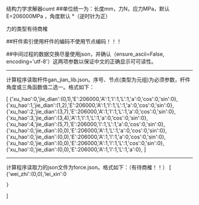 结构力学求解器cumt
##单位统一为：长度mm，力N，应力MPa，默认E=206000MPa ，角度默认 °（逆时针为正）

力的类型有待商榷

##杆件索引使用杆件的编码不使用节点编码！！！

##中间过程的数据交换尽量使用json，并确认（ensure_ascii=False, encoding='utf-8'）这两项参数以保证中文的正确显示可可读性。
***
计算程序读取杆件gan_jian_lib.json。序号、节点(类型为元组)为必须参数，杆件角度或三角函数值二选一。格式如下：

[
    {'xu_hao':0,'jie_dian':(0,1),'E':206000,'A':1,'I':1,'L':1,'a':0,'cos':0,'sin':0},
    {'xu_hao':1,'jie_dian':(1,2),'E':206000,'A':1,'I':1,'L':1,'a':0,'cos':0,'sin':0},
    {'xu_hao':2,'jie_dian':(3,7),'E':206000,'A':1,'I':1,'L':1,'a':0,'cos':0,'sin':0},
    {'xu_hao':3,'jie_dian':(3,4),'A':1,'I':1,'L':1,'a':0,'cos':0,'sin':0},
    {'xu_hao':4,'jie_dian':(5,7),'E':206000,'I':1,'L':1,'a':0,'cos':0,'sin':0},
    {'xu_hao':0,'jie_dian':(0,0),'E':206000,'A':1,'L':1,'a':0,'cos':0,'sin':0},
    {'xu_hao':0,'jie_dian':(0,0),'E':206000,'A':1,'I':1,'a':0,'cos':0,'sin':0},
    {'xu_hao':0,'jie_dian':(0,0),'E':206000,'A':1,'I':1,'L':1,'cos':0,'sin':0},
    {'xu_hao':0,'jie_dian':(0,0),'E':206000,'A':1,'I':1,'L':1,'a':0},
]
***
计算程序读取力的json文件为force.json。格式如下：（有待商榷！！）
[
    {'wei_zhi':(0,0),'lei_xin':0
    
    }


]
